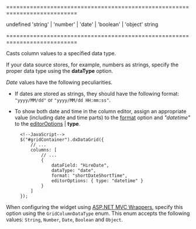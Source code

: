 <!--**
/*-------------------------------------------
    Auto-generated file. Do not modify.
-------------------------------------------

**-->
===========================================================================
<!--default-->undefined<!--/default-->
<!--acceptValues-->'string' | 'number' | 'date' | 'boolean' | 'object'<!--/acceptValues-->
<!--type-->string<!--/type-->
===========================================================================

<!--shortDescription-->
Casts column values to a specified data type.
<!--/shortDescription-->

<!--fullDescription-->
If your data source stores, for example, numbers as strings, specify the proper data type using the **dataType** option.
 
*Date* values have the following peculiarities.

- If dates are stored as strings, they should have the following format: `"yyyy/MM/dd"` or `"yyyy/MM/dd HH:mm:ss"`.
- To show both date and time in the column editor, assign an appropriate value (including date and time parts) to the [format]({basewidgetpath}/Configuration/columns/#format) option and *"datetime"* to the [editorOptions]({basewidgetpath}/Configuration/columns/#editorOptions) | **type**.

        <!--JavaScript-->
        $("#gridContainer").dxDataGrid({
            // ...
            columns: [
                // ...
                {
                    dataField: "HireDate",
                    dataType: "date",
                    format: "shortDateShortTime",
                    editorOptions: { type: "datetime" }
                }
            ]
        });

When configuring the widget using [ASP.NET MVC Wrappers](/Documentation/Guide/ASP.NET_MVC_Wrappers/Fundamentals/), specify this option using the `GridColumnDataType` enum. This enum accepts the following values: `String`, `Number`, `Date`, `Boolean` and `Object`.
<!--/fullDescription-->